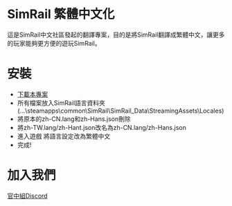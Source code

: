 # SimRail 繁體中文化

這是SimRail中文社區發起的翻譯專案，目的是將SimRail翻譯成繁體中文，讓更多的玩家能夠更方便的遊玩SimRail。

# 安裝

+ [下載本專案](https://github.com/rinnyanneko/SRTCTP/releases/)
+ 所有檔案放入SimRail語言資料夾(...\steamapps\common\SimRail\SimRail_Data\StreamingAssets\Locales)
+ 將原本的zh-CN.lang和zh-Hans.json刪除
+ 將zh-TW.lang/zh-Hant.json改名為zh-CN.lang/zh-Hans.json
+ 進入遊戲 將語言設定改為繁體中文
+ 完成!

# 加入我們

[官中組Discord](https://discord.gg/VxJAjDQg9E)